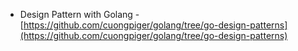 * Design Pattern with Golang - [https://github.com/cuongpiger/golang/tree/go-design-patterns](https://github.com/cuongpiger/golang/tree/go-design-patterns)